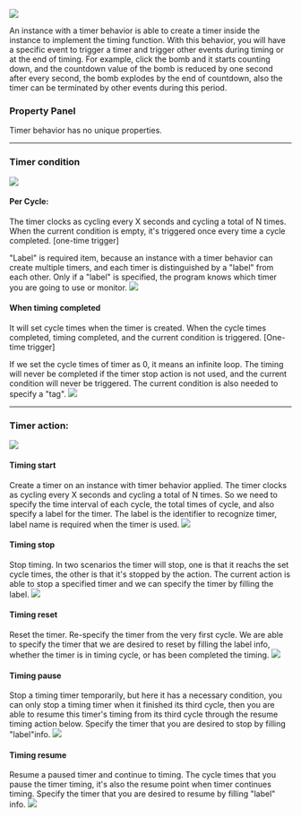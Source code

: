 ![](564d7f35a9df8.png)

An instance with a timer behavior is able to create a timer inside the instance to implement the timing function. With this behavior, you will have a specific event to trigger a timer and trigger other events during timing or at the end of timing. For example, click the bomb and it starts counting down, and the countdown value of the bomb is reduced by one second after every second, the bomb explodes by the end of countdown, also the timer can be terminated by other events during this period.


### Property Panel
Timer behavior has no unique properties.


------------

### Timer condition
![](5636c2efe445f.png)
#### Per Cycle:
The timer clocks as cycling every X seconds and cycling a total of N times.  When the current condition is empty, it's triggered once every time a cycle completed. [one-time trigger]

"Label" is required item, because an instance with a timer behavior can create multiple timers, and each timer is distinguished by a "label" from each other. Only if a "label" is specified, the program knows which timer you are going to use or monitor.
![](5636c2f00844a.png)
#### When timing completed
It will set cycle times when the timer is created. When the cycle times completed, timing completed, and the current condition is triggered. [One-time trigger]

If we set the cycle times of timer as 0, it means an infinite loop. The timing will never be completed if the timer stop action is not used, and the current condition will never be triggered.
The current condition is also needed to specify a "tag".
![](5636c2efeee90.png)

------------

### Timer action:
![](5636c2ef6c451.png)
#### Timing start
Create a timer on an instance with timer behavior applied. The timer clocks as cycling every X seconds and cycling a total of N times.  So we need to specify the time interval of each cycle, the total times of cycle, and also specify a label for the timer. The label is the identifier to recognize timer, label name is required when the timer is used.
![](5636c2ef8fa12.png)
#### Timing stop
Stop timing. In two scenarios the timer will stop, one is that it reachs the set cycle times, the other is that it's stopped by the action. The current action is able to stop a specified timer and we can specify the timer by filling the label.
![](5636c2ef9b078.png)
#### Timing reset
Reset the timer. Re-specify the timer from the very first cycle. We are able to specify the timer that we are desired to reset by filling the label info, whether the timer is in timing cycle, or has been completed the timing.
![](5636c2efd15f0.png)
#### Timing pause
Stop a timing timer temporarily, but here it has a necessary condition, you can only stop a timing timer when it finished its third cycle, then you are able to resume this timer's timing from its third cycle through the resume timing action below. Specify the timer that you are desired to stop by filling "label"info.
![](5636c2efb933a.png)
#### Timing resume
Resume a paused timer and continue to timing. The cycle times that you pause the timer timing,  it's also the resume point when timer continues timing. Specify the timer that you are desired to resume by filling "label" info.
![](5636c2ef841e0.png)